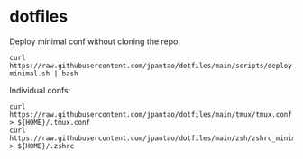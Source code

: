 # dotfiles

Deploy minimal conf without cloning the repo:
```
curl https://raw.githubusercontent.com/jpantao/dotfiles/main/scripts/deploy-minimal.sh | bash
```

Individual confs:
```
curl https://raw.githubusercontent.com/jpantao/dotfiles/main/tmux/tmux.conf > ${HOME}/.tmux.conf
curl https://raw.githubusercontent.com/jpantao/dotfiles/main/zsh/zshrc_minimal > ${HOME}/.zshrc
```
